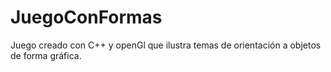 # JuegoConFormas
Juego creado con C++ y openGl que ilustra temas de orientación a objetos de forma gráfica.
